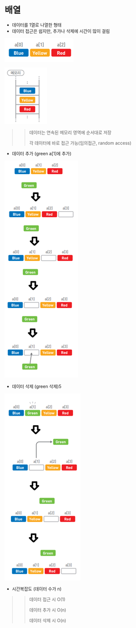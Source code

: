 # 배열



- 데이터를 1열로 나열한 형태
- 데이터 접근은 쉽지만, 추가나 삭제에 시간이 많이 걸림

![](./imgs/array1.PNG)

![](./imgs/array2.PNG)

> > 데이터는 연속된 메모리 영역에 순서대로 저장
> >
> > 각 데이터에 바로 접근 가능(임의접근, random access)



- 데이터 추가 (green a[1]에 추가)

![](./imgs/array3.png)


- 데이터 삭제 (green 삭제)5

![](./imgs/array4.png)

- 시간복잡도 (데이터 수가 n)


> > 데이터 접근 시 O(1)
> >
> > 데이터 추가 시 O(n)
> >
> > 데이터 삭제 시 O(n)





